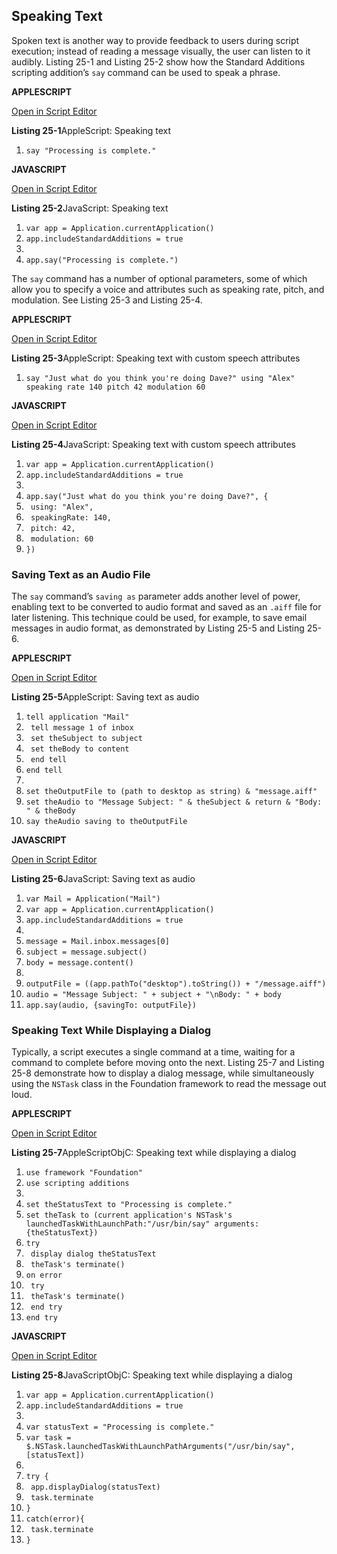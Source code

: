 <a id="//apple_ref/doc/uid/TP40016239-CH62"></a><a id="//apple_ref/doc/uid/TP40016239-CH62-SW1"></a>

## Speaking Text

Spoken text is another way to provide feedback to users during script execution; instead of reading a message visually, the user can listen to it audibly. Listing 25-1 and Listing 25-2 show how the Standard Additions scripting addition’s `say` command can be used to speak a phrase.

**APPLESCRIPT**

[Open in Script Editor](https://developer.apple.com/library/archive/mac-automation-scripting-guide/applescript:/com.apple.scripteditor?action=new&script=say%20%22Processing%20is%20complete.%22)

<a id="//apple_ref/doc/uid/TP40016239-CH62-SW2"></a>
**Listing 25-1**AppleScript: Speaking text

1. `say "Processing is complete."`

**JAVASCRIPT**

[Open in Script Editor](https://developer.apple.com/library/archive/mac-automation-scripting-guide/applescript:/com.apple.scripteditor?action=new&script=var%20app%20%3D%20Application.currentApplication%28%29%0Aapp.includeStandardAdditions%20%3D%20true%0A%0Aapp.say%28%22Processing%20is%20complete.%22%29)

<a id="//apple_ref/doc/uid/TP40016239-CH62-SW3"></a>
**Listing 25-2**JavaScript: Speaking text

1. `var app = Application.currentApplication()`
2. `app.includeStandardAdditions = true`
3. ` `
4. `app.say("Processing is complete.")`

The `say` command has a number of optional parameters, some of which allow you to specify a voice and attributes such as speaking rate, pitch, and modulation. See Listing 25-3 and Listing 25-4.

**APPLESCRIPT**

[Open in Script Editor](https://developer.apple.com/library/archive/mac-automation-scripting-guide/applescript:/com.apple.scripteditor?action=new&script=say%20%22Just%20what%20do%20you%20think%20you%27re%20doing%20Dave%3F%22%20using%20%22Alex%22%20speaking%20rate%20140%20pitch%2042%20modulation%2060)

<a id="//apple_ref/doc/uid/TP40016239-CH62-SW4"></a>
**Listing 25-3**AppleScript: Speaking text with custom speech attributes

1. `say "Just what do you think you're doing Dave?" using "Alex" speaking rate 140 pitch 42 modulation 60`

**JAVASCRIPT**

[Open in Script Editor](https://developer.apple.com/library/archive/mac-automation-scripting-guide/applescript:/com.apple.scripteditor?action=new&script=var%20app%20%3D%20Application.currentApplication%28%29%0Aapp.includeStandardAdditions%20%3D%20true%0A%0Aapp.say%28%22Just%20what%20do%20you%20think%20you%27re%20doing%20Dave%3F%22%2C%20%7B%0A%20%20%20%20using%3A%20%22Alex%22%2C%0A%20%20%20%20speakingRate%3A%20140%2C%0A%20%20%20%20pitch%3A%2042%2C%0A%20%20%20%20modulation%3A%2060%0A%7D%29%0A)

<a id="//apple_ref/doc/uid/TP40016239-CH62-SW5"></a>
**Listing 25-4**JavaScript: Speaking text with custom speech attributes

1. `var app = Application.currentApplication()`
2. `app.includeStandardAdditions = true`
3. ` `
4. `app.say("Just what do you think you're doing Dave?", {`
5. ` using: "Alex",`
6. ` speakingRate: 140,`
7. ` pitch: 42,`
8. ` modulation: 60`
9. `})`

<a id="//apple_ref/doc/uid/TP40016239-CH62-SW10"></a>

### Saving Text as an Audio File

The `say` command’s `saving as` parameter adds another level of power, enabling text to be converted to audio format and saved as an `.aiff` file for later listening. This technique could be used, for example, to save email messages in audio format, as demonstrated by Listing 25-5 and Listing 25-6.

**APPLESCRIPT**

[Open in Script Editor](https://developer.apple.com/library/archive/mac-automation-scripting-guide/applescript:/com.apple.scripteditor?action=new&script=tell%20application%20%22Mail%22%0A%20%20%20%20tell%20message%201%20of%20inbox%0A%20%20%20%20%20%20%20%20set%20theSubject%20to%20subject%0A%20%20%20%20%20%20%20%20set%20theBody%20to%20content%0A%20%20%20%20end%20tell%0Aend%20tell%0A%0Aset%20theOutputFile%20to%20%28path%20to%20desktop%20as%20string%29%20%26%20%22message.aiff%22%0Aset%20theAudio%20to%20%22Message%20Subject%3A%20%22%20%26%20theSubject%20%26%20return%20%26%20%22Body%3A%20%22%20%26%20theBody%0Asay%20theAudio%20saving%20to%20theOutputFile)

<a id="//apple_ref/doc/uid/TP40016239-CH62-SW6"></a>
**Listing 25-5**AppleScript: Saving text as audio

1. `tell application "Mail"`
2. ` tell message 1 of inbox`
3. ` set theSubject to subject`
4. ` set theBody to content`
5. ` end tell`
6. `end tell`
7. ` `
8. `set theOutputFile to (path to desktop as string) & "message.aiff"`
9. `set theAudio to "Message Subject: " & theSubject & return & "Body: " & theBody`
10. `say theAudio saving to theOutputFile`

**JAVASCRIPT**

[Open in Script Editor](https://developer.apple.com/library/archive/mac-automation-scripting-guide/applescript:/com.apple.scripteditor?action=new&script=var%20Mail%20%3D%20Application%28%22Mail%22%29%0Avar%20app%20%3D%20Application.currentApplication%28%29%0Aapp.includeStandardAdditions%20%3D%20true%0A%0Amessage%20%3D%20Mail.inbox.messages%5B0%5D%0Asubject%20%3D%20message.subject%28%29%0Abody%20%3D%20message.content%28%29%0A%0AoutputFile%20%3D%20%28%28app.pathTo%28%22desktop%22%29.toString%28%29%29%20%2B%20%22%2Fmessage.aiff%22%29%0Aaudio%20%3D%20%22Message%20Subject%3A%20%22%20%2B%20subject%20%2B%20%22%5CnBody%3A%20%22%20%2B%20body%0Aapp.say%28audio%2C%20%7BsavingTo%3A%20outputFile%7D%29)

<a id="//apple_ref/doc/uid/TP40016239-CH62-SW7"></a>
**Listing 25-6**JavaScript: Saving text as audio

1. `var Mail = Application("Mail")`
2. `var app = Application.currentApplication()`
3. `app.includeStandardAdditions = true`
4. ` `
5. `message = Mail.inbox.messages[0]`
6. `subject = message.subject()`
7. `body = message.content()`
8. ` `
9. `outputFile = ((app.pathTo("desktop").toString()) + "/message.aiff")`
10. `audio = "Message Subject: " + subject + "\nBody: " + body`
11. `app.say(audio, {savingTo: outputFile})`

<a id="//apple_ref/doc/uid/TP40016239-CH62-SW11"></a>

### Speaking Text While Displaying a Dialog

Typically, a script executes a single command at a time, waiting for a command to complete before moving onto the next. Listing 25-7 and Listing 25-8 demonstrate how to display a dialog message, while simultaneously using the `NSTask` class in the Foundation framework to read the message out loud.

**APPLESCRIPT**

[Open in Script Editor](https://developer.apple.com/library/archive/mac-automation-scripting-guide/applescript:/com.apple.scripteditor?action=new&script=use%20framework%20%22Foundation%22%0Ause%20scripting%20additions%0A%0Aset%20theStatusText%20to%20%22Processing%20is%20complete.%22%0Aset%20theTask%20to%20%28current%20application%27s%20NSTask%27s%20launchedTaskWithLaunchPath%3A%22%2Fusr%2Fbin%2Fsay%22%20arguments%3A%7BtheStatusText%7D%29%0Atry%0A%20%20%20%20display%20dialog%20theStatusText%0A%20%20%20%20theTask%27s%20terminate%28%29%0Aon%20error%0A%20%20%20%20try%0A%20%20%20%20%20%20%20%20theTask%27s%20terminate%28%29%0A%20%20%20%20end%20try%0Aend%20try)

<a id="//apple_ref/doc/uid/TP40016239-CH62-SW8"></a>
**Listing 25-7**AppleScriptObjC: Speaking text while displaying a dialog

1. `use framework "Foundation"`
2. `use scripting additions`
3. ` `
4. `set theStatusText to "Processing is complete."`
5. `set theTask to (current application's NSTask's launchedTaskWithLaunchPath:"/usr/bin/say" arguments:{theStatusText})`
6. `try`
7. ` display dialog theStatusText`
8. ` theTask's terminate()`
9. `on error`
10. ` try`
11. ` theTask's terminate()`
12. ` end try`
13. `end try`

**JAVASCRIPT**

[Open in Script Editor](https://developer.apple.com/library/archive/mac-automation-scripting-guide/applescript:/com.apple.scripteditor?action=new&script=var%20app%20%3D%20Application.currentApplication%28%29%0Aapp.includeStandardAdditions%20%3D%20true%0A%0Avar%20statusText%20%3D%20%22Processing%20is%20complete.%22%0Avar%20task%20%3D%20%24.NSTask.launchedTaskWithLaunchPathArguments%28%22%2Fusr%2Fbin%2Fsay%22%2C%20%5BstatusText%5D%29%0A%0Atry%20%7B%0A%20%20%20%20app.displayDialog%28statusText%29%0A%20%20%20%20task.terminate%0A%7D%0Acatch%28error%29%7B%0A%20%20%20%20task.terminate%0A%7D)

<a id="//apple_ref/doc/uid/TP40016239-CH62-SW9"></a>
**Listing 25-8**JavaScriptObjC: Speaking text while displaying a dialog

1. `var app = Application.currentApplication()`
2. `app.includeStandardAdditions = true`
3. ` `
4. `var statusText = "Processing is complete."`
5. `var task = $.NSTask.launchedTaskWithLaunchPathArguments("/usr/bin/say", [statusText])`
6. ` `
7. `try {`
8. ` app.displayDialog(statusText)`
9. ` task.terminate`
10. `}`
11. `catch(error){`
12. ` task.terminate`
13. `}`
